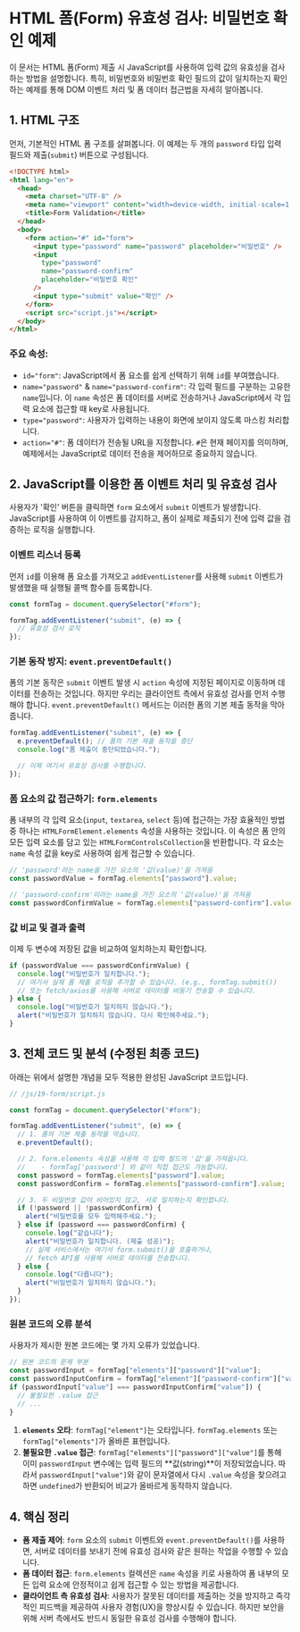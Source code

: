 # HTML 폼(Form) 유효성 검사: 비밀번호 확인 예제

이 문서는 HTML 폼(Form) 제출 시 JavaScript를 사용하여 입력 값의 유효성을 검사하는 방법을 설명합니다. 특히, 비밀번호와 비밀번호 확인 필드의 값이 일치하는지 확인하는 예제를 통해 DOM 이벤트 처리 및 폼 데이터 접근법을 자세히 알아봅니다.

## 1. HTML 구조

먼저, 기본적인 HTML 폼 구조를 살펴봅니다. 이 예제는 두 개의 `password` 타입 입력 필드와 제출(`submit`) 버튼으로 구성됩니다.

```html
<!DOCTYPE html>
<html lang="en">
  <head>
    <meta charset="UTF-8" />
    <meta name="viewport" content="width=device-width, initial-scale=1.0" />
    <title>Form Validation</title>
  </head>
  <body>
    <form action="#" id="form">
      <input type="password" name="password" placeholder="비밀번호" />
      <input
        type="password"
        name="password-confirm"
        placeholder="비밀번호 확인"
      />
      <input type="submit" value="확인" />
    </form>
    <script src="script.js"></script>
  </body>
</html>
```

### 주요 속성:

- `id="form"`: JavaScript에서 폼 요소를 쉽게 선택하기 위해 `id`를 부여했습니다.
- `name="password"` & `name="password-confirm"`: 각 입력 필드를 구분하는 고유한 `name`입니다. 이 `name` 속성은 폼 데이터를 서버로 전송하거나 JavaScript에서 각 입력 요소에 접근할 때 key로 사용됩니다.
- `type="password"`: 사용자가 입력하는 내용이 화면에 보이지 않도록 마스킹 처리합니다.
- `action="#"`: 폼 데이터가 전송될 URL을 지정합니다. `#`은 현재 페이지를 의미하며, 예제에서는 JavaScript로 데이터 전송을 제어하므로 중요하지 않습니다.

## 2. JavaScript를 이용한 폼 이벤트 처리 및 유효성 검사

사용자가 '확인' 버튼을 클릭하면 `form` 요소에서 `submit` 이벤트가 발생합니다. JavaScript를 사용하여 이 이벤트를 감지하고, 폼이 실제로 제출되기 전에 입력 값을 검증하는 로직을 실행합니다.

### 이벤트 리스너 등록

먼저 `id`를 이용해 폼 요소를 가져오고 `addEventListener`를 사용해 `submit` 이벤트가 발생했을 때 실행될 콜백 함수를 등록합니다.

```javascript
const formTag = document.querySelector("#form");

formTag.addEventListener("submit", (e) => {
  // 유효성 검사 로직
});
```

### 기본 동작 방지: `event.preventDefault()`

폼의 기본 동작은 `submit` 이벤트 발생 시 `action` 속성에 지정된 페이지로 이동하며 데이터를 전송하는 것입니다. 하지만 우리는 클라이언트 측에서 유효성 검사를 먼저 수행해야 합니다. `event.preventDefault()` 메서드는 이러한 폼의 기본 제출 동작을 막아줍니다.

```javascript
formTag.addEventListener("submit", (e) => {
  e.preventDefault(); // 폼의 기본 제출 동작을 중단
  console.log("폼 제출이 중단되었습니다.");

  // 이제 여기서 유효성 검사를 수행합니다.
});
```

### 폼 요소의 값 접근하기: `form.elements`

폼 내부의 각 입력 요소(`input`, `textarea`, `select` 등)에 접근하는 가장 효율적인 방법 중 하나는 `HTMLFormElement.elements` 속성을 사용하는 것입니다. 이 속성은 폼 안의 모든 입력 요소를 담고 있는 `HTMLFormControlsCollection`을 반환합니다. 각 요소는 `name` 속성 값을 key로 사용하여 쉽게 접근할 수 있습니다.

```javascript
// 'password'라는 name을 가진 요소의 '값(value)'을 가져옴
const passwordValue = formTag.elements["password"].value;

// 'password-confirm'이라는 name을 가진 요소의 '값(value)'을 가져옴
const passwordConfirmValue = formTag.elements["password-confirm"].value;
```

### 값 비교 및 결과 출력

이제 두 변수에 저장된 값을 비교하여 일치하는지 확인합니다.

```javascript
if (passwordValue === passwordConfirmValue) {
  console.log("비밀번호가 일치합니다.");
  // 여기서 실제 폼 제출 로직을 추가할 수 있습니다. (e.g., formTag.submit())
  // 또는 fetch/axios를 사용해 서버로 데이터를 비동기 전송할 수 있습니다.
} else {
  console.log("비밀번호가 일치하지 않습니다.");
  alert("비밀번호가 일치하지 않습니다. 다시 확인해주세요.");
}
```

## 3. 전체 코드 및 분석 (수정된 최종 코드)

아래는 위에서 설명한 개념을 모두 적용한 완성된 JavaScript 코드입니다.

```javascript
// /js/19-form/script.js

const formTag = document.querySelector("#form");

formTag.addEventListener("submit", (e) => {
  // 1. 폼의 기본 제출 동작을 막습니다.
  e.preventDefault();

  // 2. form.elements 속성을 사용해 각 입력 필드의 '값'을 가져옵니다.
  //    - formTag['password'] 와 같이 직접 접근도 가능합니다.
  const password = formTag.elements["password"].value;
  const passwordConfirm = formTag.elements["password-confirm"].value;

  // 3. 두 비밀번호 값이 비어있지 않고, 서로 일치하는지 확인합니다.
  if (!password || !passwordConfirm) {
    alert("비밀번호를 모두 입력해주세요.");
  } else if (password === passwordConfirm) {
    console.log("같습니다");
    alert("비밀번호가 일치합니다. (제출 성공)");
    // 실제 서비스에서는 여기서 form.submit()을 호출하거나,
    // fetch API를 사용해 서버로 데이터를 전송합니다.
  } else {
    console.log("다릅니다");
    alert("비밀번호가 일치하지 않습니다.");
  }
});
```

### 원본 코드의 오류 분석

사용자가 제시한 원본 코드에는 몇 가지 오류가 있었습니다.

```javascript
// 원본 코드의 문제 부분
const passwordInput = formTag["elements"]["password"]["value"];
const passwordInputConfirm = formTag["element"]["password-confirm"]["value"]; // 'element' 오타
if (passwordInput["value"] === passwordInputConfirm["value"]) {
  // 불필요한 .value 접근
  // ...
}
```

1.  **`elements` 오타**: `formTag["element"]`는 오타입니다. `formTag.elements` 또는 `formTag["elements"]`가 올바른 표현입니다.
2.  **불필요한 `.value` 접근**: `formTag["elements"]["password"]["value"]`를 통해 이미 `passwordInput` 변수에는 입력 필드의 **값(string)**이 저장되었습니다. 따라서 `passwordInput["value"]`와 같이 문자열에서 다시 `.value` 속성을 찾으려고 하면 `undefined`가 반환되어 비교가 올바르게 동작하지 않습니다.

## 4. 핵심 정리

- **폼 제출 제어**: `form` 요소의 `submit` 이벤트와 `event.preventDefault()`를 사용하면, 서버로 데이터를 보내기 전에 유효성 검사와 같은 원하는 작업을 수행할 수 있습니다.
- **폼 데이터 접근**: `form.elements` 컬렉션은 `name` 속성을 키로 사용하여 폼 내부의 모든 입력 요소에 안정적이고 쉽게 접근할 수 있는 방법을 제공합니다.
- **클라이언트 측 유효성 검사**: 사용자가 잘못된 데이터를 제출하는 것을 방지하고 즉각적인 피드백을 제공하여 사용자 경험(UX)을 향상시킬 수 있습니다. 하지만 보안을 위해 서버 측에서도 반드시 동일한 유효성 검사를 수행해야 합니다.
